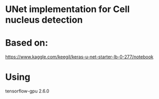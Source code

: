 # UNet implementation for Cell nucleus detection

# Based on: 
https://www.kaggle.com/keegil/keras-u-net-starter-lb-0-277/notebook

# Using 
tensorflow-gpu 2.6.0